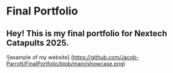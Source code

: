 # Final Portfolio
## Hey! This is my final portfolio for Nextech Catapults 2025. 
![example of my website] (https://github.com/Jacob-Parrott/FinalPortfolio/blob/main/showcase.png)

